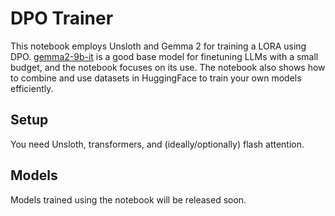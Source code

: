 # DPO Trainer

This notebook employs Unsloth and Gemma 2 for training a LORA using DPO. [gemma2-9b-it](https://huggingface.co/google/gemma-2-9b-it) is a good base model for finetuning LLMs with a small budget, and the notebook focuses on its use. The notebook also shows how to combine and use datasets in HuggingFace to train your own models efficiently.

## Setup

You need Unsloth, transformers, and (ideally/optionally) flash attention.

## Models

Models trained using the notebook will be released soon.

